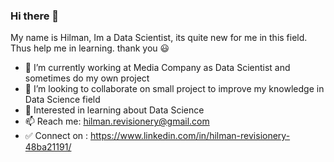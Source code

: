 ### Hi there 👋
My name is Hilman, Im a Data Scientist, its quite new for me in this field. Thus help me in learning. thank you 😃 
<!-- **hilmandei/hilmandei** is a ✨ _special_ ✨ repository because its `README.md` (this file) appears on your GitHub profile. -->
- 🔭 I’m currently working at Media Company as Data Scientist and sometimes do my own project 
- 👯 I’m looking to collaborate on small project to improve my knowledge in Data Science field
- 💬 Interested in learning about Data Science
- 📫 Reach me: hilman.revisionery@gmail.com
- ✅ Connect on : https://www.linkedin.com/in/hilman-revisionery-48ba21191/
  

